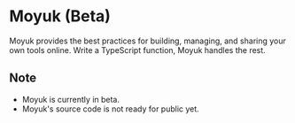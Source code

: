 Moyuk (Beta)
===

Moyuk provides the best practices for building, managing, and sharing your own tools online.
Write a TypeScript function, Moyuk handles the rest.

## Note

- Moyuk is currently in beta.
- Moyuk's source code is not ready for public yet.
